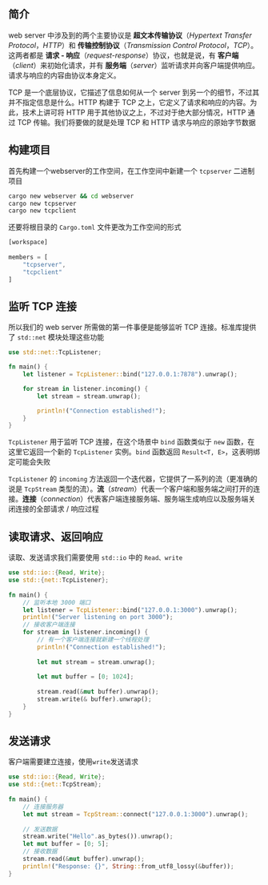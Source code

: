 ## 简介

web server 中涉及到的两个主要协议是 **超文本传输协议**（_Hypertext Transfer Protocol_，_HTTP_）和 **传输控制协议**（_Transmission Control Protocol_，_TCP_）。这两者都是 **请求 - 响应**（_request-response_）协议，也就是说，有 **客户端**（_client_）来初始化请求，并有 **服务端**（_server_）监听请求并向客户端提供响应。请求与响应的内容由协议本身定义。

TCP 是一个底层协议，它描述了信息如何从一个 server 到另一个的细节，不过其并不指定信息是什么。HTTP 构建于 TCP 之上，它定义了请求和响应的内容。为此，技术上讲可将 HTTP 用于其他协议之上，不过对于绝大部分情况，HTTP 通过 TCP 传输。我们将要做的就是处理 TCP 和 HTTP 请求与响应的原始字节数据

## 构建项目

首先构建一个webserver的工作空间，在工作空间中新建一个 `tcpserver` 二进制项目

```sh
cargo new webserver && cd webserver
cargo new tcpserver
cargo new tcpclient
```

还要将根目录的 `Cargo.toml` 文件更改为工作空间的形式

```rust
[workspace]
  
members = [
    "tcpserver",
    "tcpclient"
]
```

## 监听 TCP 连接

所以我们的 web server 所需做的第一件事便是能够监听 TCP 连接。标准库提供了 `std::net` 模块处理这些功能

```rust
use std::net::TcpListener;

fn main() {
    let listener = TcpListener::bind("127.0.0.1:7878").unwrap();

    for stream in listener.incoming() {
        let stream = stream.unwrap();

        println!("Connection established!");
    }
}
```

`TcpListener` 用于监听 TCP 连接，在这个场景中 `bind` 函数类似于 `new` 函数，在这里它返回一个新的 `TcpListener` 实例。`bind` 函数返回 `Result<T, E>`，这表明绑定可能会失败

`TcpListener` 的 `incoming` 方法返回一个迭代器，它提供了一系列的流（更准确的说是 `TcpStream` 类型的流）。**流**（_stream_）代表一个客户端和服务端之间打开的连接。**连接**（_connection_）代表客户端连接服务端、服务端生成响应以及服务端关闭连接的全部请求 / 响应过程

## 读取请求、返回响应

读取、发送请求我们需要使用 `std::io` 中的 `Read、write` 

```rust
use std::io::{Read, Write};
use std::{net::TcpListener};
  
fn main() {
	// 监听本地 3000 端口
	let listener = TcpListener::bind("127.0.0.1:3000").unwrap();
	println!("Server listening on port 3000");
	// 接收客户端连接
	for stream in listener.incoming() {
		// 有一个客户端连接就新建一个线程处理
		println!("Connection established!");
	
		let mut stream = stream.unwrap();
	
		let mut buffer = [0; 1024];
	
		stream.read(&mut buffer).unwrap();
		stream.write(& buffer).unwrap();
	}
}
```

## 发送请求

客户端需要建立连接，使用`write`发送请求

```rust
use std::io::{Read, Write};
use std::{net::TcpStream};
  
fn main() {
	// 连接服务器
	let mut stream = TcpStream::connect("127.0.0.1:3000").unwrap();
	
	// 发送数据
	stream.write("Hello".as_bytes()).unwrap();
	let mut buffer = [0; 5];
	// 接收数据
	stream.read(&mut buffer).unwrap();
	println!("Response: {}", String::from_utf8_lossy(&buffer));
}
```


